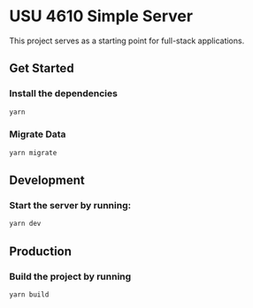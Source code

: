 # USU 4610 Simple Server

This project serves as a starting point for full-stack applications.

## Get Started

### Install the dependencies

```bash
yarn
```

### Migrate Data

```bash
yarn migrate
```

## Development

### Start the server by running:

```bash
yarn dev
```

## Production

### Build the project by running

```bash
yarn build
```
